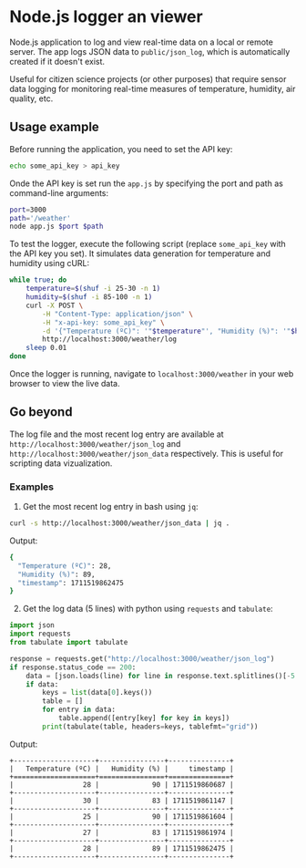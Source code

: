 # Node.js logger an viewer

Node.js application to log and view real-time data on a local or remote server. The app logs JSON data to `public/json_log`, which is automatically created if it doesn't exist.

Useful for citizen science projects (or other purposes) that require sensor data logging for monitoring real-time measures of temperature, humidity, air quality, etc.

## Usage example

Before running the application, you need to set the API key:

```bash
echo some_api_key > api_key
```

Onde the API key is set run the `app.js` by specifying the port and path as command-line arguments:

```bash
port=3000
path='/weather'
node app.js $port $path
```

To test the logger, execute the following script (replace `some_api_key` with the API key you set). It simulates data generation for temperature and humidity using cURL:

```bash
while true; do
    temperature=$(shuf -i 25-30 -n 1)
    humidity=$(shuf -i 85-100 -n 1)
    curl -X POST \
        -H "Content-Type: application/json" \
        -H "x-api-key: some_api_key" \
        -d '{"Temperature (ºC)": '"$temperature"', "Humidity (%)": '"$humidity"'}' \
        http://localhost:3000/weather/log
    sleep 0.01
done
```
Once the logger is running, navigate to `localhost:3000/weather` in your web browser to view the live data.

## Go beyond

The log file and the most recent log entry are available at `http://localhost:3000/weather/json_log` and `http://localhost:3000/weather/json_data` respectively. This is useful for scripting data vizualization. 

### Examples

1. Get the most recent log entry in bash using `jq`:

```bash
curl -s http://localhost:3000/weather/json_data | jq .
```
Output:

```bash
{
  "Temperature (ºC)": 28,
  "Humidity (%)": 89,
  "timestamp": 1711519862475
}
```

2. Get the  log data (5 lines) with python using `requests` and `tabulate`:

```python
import json
import requests
from tabulate import tabulate

response = requests.get("http://localhost:3000/weather/json_log")
if response.status_code == 200:
    data = [json.loads(line) for line in response.text.splitlines()[-5:]]
    if data:
        keys = list(data[0].keys())
        table = []
        for entry in data:
            table.append([entry[key] for key in keys])
        print(tabulate(table, headers=keys, tablefmt="grid"))
```
Output:

```
+--------------------+----------------+---------------+
|   Temperature (ºC) |   Humidity (%) |     timestamp |
+====================+================+===============+
|                 28 |             90 | 1711519860687 |
+--------------------+----------------+---------------+
|                 30 |             83 | 1711519861147 |
+--------------------+----------------+---------------+
|                 25 |             90 | 1711519861604 |
+--------------------+----------------+---------------+
|                 27 |             83 | 1711519861974 |
+--------------------+----------------+---------------+
|                 28 |             89 | 1711519862475 |
+--------------------+----------------+---------------+
```
